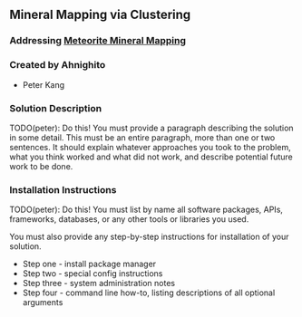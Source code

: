 ## Mineral Mapping via Clustering

### Addressing [Meteorite Mineral Mapping](https://github.com/amnh/HackTheSolarSystem/wiki/Meteorite-Mineral-Mapping)

### Created by Ahnighito
* Peter Kang

### Solution Description

TODO(peter): Do this!
You must provide a paragraph describing the solution in some detail. This must be an entire paragraph, more than one or two sentences.
It should explain whatever approaches you took to the problem, what you think worked and what did not work, and describe potential future
work to be done.

### Installation Instructions

TODO(peter): Do this!
You must list by name all software packages, APIs, frameworks, databases, or any other tools or libraries you used.

You must also provide any step-by-step instructions for installation of your solution.
* Step one - install package manager
* Step two - special config instructions
* Step three - system administration notes
* Step four - command line how-to, listing descriptions of all optional arguments
